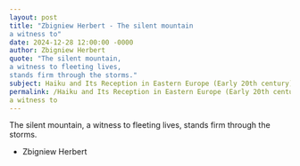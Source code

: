 ```yaml
---
layout: post
title: "Zbigniew Herbert - The silent mountain
a witness to"
date: 2024-12-28 12:00:00 -0000
author: Zbigniew Herbert
quote: "The silent mountain,
a witness to fleeting lives,
stands firm through the storms."
subject: Haiku and Its Reception in Eastern Europe (Early 20th century)
permalink: /Haiku and Its Reception in Eastern Europe (Early 20th century)/Zbigniew Herbert/Zbigniew Herbert - The silent mountain
a witness to
---
```


The silent mountain,
a witness to fleeting lives,
stands firm through the storms.

- Zbigniew Herbert
